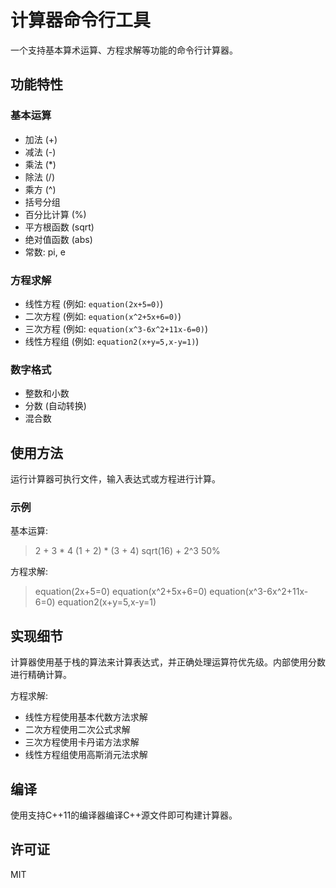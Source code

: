 # 计算器命令行工具

一个支持基本算术运算、方程求解等功能的命令行计算器。

## 功能特性

### 基本运算
- 加法 (+)
- 减法 (-)
- 乘法 (*)
- 除法 (/)
- 乘方 (^)
- 括号分组
- 百分比计算 (%)
- 平方根函数 (sqrt)
- 绝对值函数 (abs)
- 常数: pi, e

### 方程求解
- 线性方程 (例如: `equation(2x+5=0)`)
- 二次方程 (例如: `equation(x^2+5x+6=0)`)
- 三次方程 (例如: `equation(x^3-6x^2+11x-6=0)`)
- 线性方程组 (例如: `equation2(x+y=5,x-y=1)`)

### 数字格式
- 整数和小数
- 分数 (自动转换)
- 混合数

## 使用方法

运行计算器可执行文件，输入表达式或方程进行计算。

### 示例

基本运算:
> 2 + 3 * 4
> (1 + 2) * (3 + 4)
> sqrt(16) + 2^3
> 50%

方程求解:
> equation(2x+5=0)
> equation(x^2+5x+6=0)
> equation(x^3-6x^2+11x-6=0)
> equation2(x+y=5,x-y=1)

## 实现细节

计算器使用基于栈的算法来计算表达式，并正确处理运算符优先级。内部使用分数进行精确计算。

方程求解:
- 线性方程使用基本代数方法求解
- 二次方程使用二次公式求解
- 三次方程使用卡丹诺方法求解
- 线性方程组使用高斯消元法求解

## 编译

使用支持C++11的编译器编译C++源文件即可构建计算器。

## 许可证

MIT
